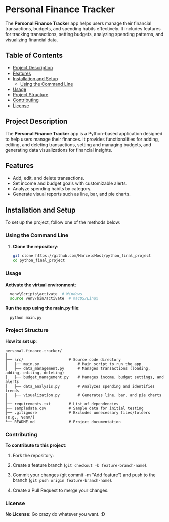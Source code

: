 # Personal Finance Tracker

The **Personal Finance Tracker** app helps users manage their financial transactions, budgets, and spending habits effectively. It includes features for tracking transactions, setting budgets, analyzing spending patterns, and visualizing financial data.

## Table of Contents
- [Project Description](#project-description)
- [Features](#features)
- [Installation and Setup](#installation-and-setup)
  - [Using the Command Line](#using-the-command-line)
- [Usage](#usage)
- [Project Structure](#project-structure)
- [Contributing](#contributing)
- [License](#license)

## Project Description
The **Personal Finance Tracker** app is a Python-based application designed to help users manage their finances. It provides functionalities for adding, editing, and deleting transactions, setting and managing budgets, and generating data visualizations for financial insights.

## Features
- Add, edit, and delete transactions.
- Set income and budget goals with customizable alerts.
- Analyze spending habits by category.
- Generate visual reports such as line, bar, and pie charts.

## Installation and Setup
To set up the project, follow one of the methods below:

### Using the Command Line
1. **Clone the repository**:
   ```bash
   git clone https://github.com/MarceloMosl/python_final_project
   cd python_final_project


### Usage
**Activate the virtual environment**:
  ```bash
    venv\Scripts\activate  # Windows
    source venv/bin/activate  # macOS/Linux
  ```

**Run the app using the main.py file**:
```
  python main.py
```

### Project Structure
**How its set up**:

    personal-finance-tracker/
    │
    ├── src/                    # Source code directory
    │   ├── main.py                 # Main script to run the app
    │   ├── data_management.py      # Manages transactions (loading, adding, editing, deleting)
    │   ├── budget_management.py    # Manages income, budget settings, and alerts
    │   ├── data_analysis.py        # Analyzes spending and identifies trends
    │   ├── visualization.py        # Generates line, bar, and pie charts
    │
    ├── requirements.txt        # List of dependencies
    ├── sampledata.csv          # Sample data for initial testing
    ├── .gitignore              # Excludes unnecessary files/folders (e.g., venv/)
    └── README.md               # Project documentation


### Contributing
**To contribute to this project**:
  1. Fork the repository:

  2. Create a feature branch (`git checkout -b feature-branch-name`).
  3. Commit your changes (git commit -m "Add feature") and push to the branch (`git push origin feature-branch-name`).
  4. Create a Pull Request to merge your changes.



### License

**No License**:
  Go crazy do whatever you want. :D